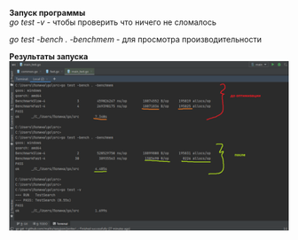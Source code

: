 **Запуск программы**  
*go test -v* - чтобы проверить что ничего не сломалось  

*go test -bench . -benchmem* - для просмотра производительности  


**Результаты запуска**  
![Иллюстрация к проекту](https://github.com/polinanov/golang/blob/master/lab3optimization/gooptimization.PNG)  


